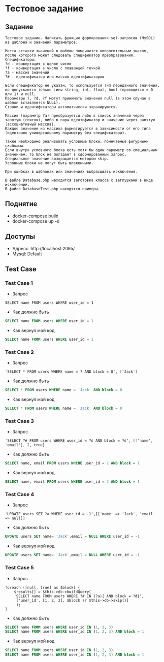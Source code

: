 # Тестовое задание

## Задание
```
Тестовое задание. Написать функцию формирования sql-запросов (MySQL) из шаблона и значений параметров.

Места вставки значений в шаблон помечаются вопросительным знаком, после которого может следовать спецификатор преобразования.
Спецификаторы:
?d - конвертация в целое число
?f - конвертация в число с плавающей точкой
?a - массив значений
?# - идентификатор или массив идентификаторов

Если спецификатор не указан, то используется тип переданного значения, но допускаются только типы string, int, float, bool (приводится к 0 или 1) и null.
Параметры ?, ?d, ?f могут принимать значения null (в этом случае в шаблон вставляется NULL).
Строки и идентификаторы автоматически экранируются.

Массив (параметр ?a) преобразуется либо в список значений через запятую (список), либо в пары идентификатор и значение через запятую (ассоциативный массив).
Каждое значение из массива форматируется в зависимости от его типа (идентично универсальному параметру без спецификатора).

Также необходимо реализовать условные блоки, помечаемые фигурными скобками.
Если внутри условного блока есть хотя бы один параметр со специальным значением, то блок не попадает в сформированный запрос.
Специальное значение возвращается методом skip.
Условные блоки не могут быть вложенными.

При ошибках в шаблонах или значениях выбрасывать исключения.

В файле Database.php находится заготовка класса с заглушками в виде исключений.
В файле DatabaseTest.php находятся примеры.
```

## Поднятие
- docker-compose build
- docker-compose up -d

## Доступы
- Адресс: http://localhost:2095/
- Mysql: Default


## Test Case

### Test Case 1
- Запрос
```text
SELECT name FROM users WHERE user_id = 1
```
- Как должно быть
```sql
SELECT name FROM users WHERE user_id = 1
```
- Как вернул мой код
```sql
SELECT name FROM users WHERE user_id = 1
```

### Test Case 2
- Запрос
```text
'SELECT * FROM users WHERE name = ? AND block = 0', ['Jack']
```
- Как должно быть
```sql
SELECT * FROM users WHERE name = 'Jack' AND block = 0
```
- Как вернул мой код
```sql
SELECT * FROM users WHERE name = 'Jack' AND block = 0
```

### Test Case 3
- Запрос
```text
'SELECT ?# FROM users WHERE user_id = ?d AND block = ?d', [['name', 'email'], 2, true]
```
- Как должно быть
```sql
SELECT name, email FROM users WHERE user_id = 2 AND block = 1
```
- Как вернул мой код
```sql
SELECT name, email FROM users WHERE user_id = 2 AND block = 1
```

### Test Case 4
- Запрос
```text
'UPDATE users SET ?a WHERE user_id = -1',[['name' => 'Jack', 'email' => null]]
```
- Как должно быть
```sql
UPDATE users SET name= 'Jack',email = NULL WHERE user_id = -1
```
- Как вернул мой код
```sql
UPDATE users SET name= 'Jack',email = NULL WHERE user_id = -1
```

### Test Case 5
- Запрос
```text
foreach ([null, true] as $block) {
    $results[] = $this->db->buildQuery(
    'SELECT name FROM users WHERE ?# IN (?a){ AND block = ?d}',
     ['user_id', [1, 2, 3], $block ?? $this->db->skip()]
     );
}
```
- Как должно быть
```sql
SELECT name FROM users WHERE user_id IN (1, 2, 3)
SELECT name FROM users WHERE user_id IN (1, 2, 3) AND block = 1
```
- Как вернул мой код
```sql
SELECT name FROM users WHERE user_id IN (1, 2, 3)
SELECT name FROM users WHERE user_id IN (1, 2, 3) AND block = 1
```
